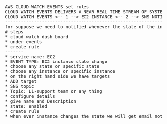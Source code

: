 <pre>
AWS CLOUD WATCH EVENTS set rules
CLOUD WATCH EVENTS DELIVERS A NEAR REAL TIME STREAM OF SYSTEM EVENTS
CLOUD WATCH EVENTS <-- 1 --> EC2 INSTANCE <-- 2 --> SNS NOTIFICATIONS
---------------------------------------------------------------------
for suppose we need to notified whenever the state of the instance changed with email
# steps
* cloud watch dash board
* under events
* create rule
-------
* service name: EC2
* EVENT TYPE: EC2 instance state change
* choose any state or specific state
* choose any instance or specific instance
* on the right hand side we have targets
* ADD target
* SNS topic
* Topic: L1-support team or any thing
* configure details
* give name and Description
* state: enabled
* create rule
* when ever instance changes the state we will get email notifications
</pre>
